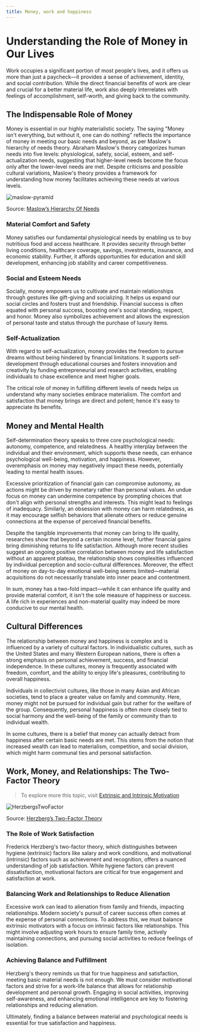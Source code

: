 ```yaml
---
title: Money, work and happiness
---
```


# Understanding the Role of Money in Our Lives

Work occupies a significant portion of most people's lives, and it offers us more than just a paycheck—it provides a sense of achievement, identity, and social contribution. While the direct financial benefits of work are clear and crucial for a better material life, work also deeply interrelates with feelings of accomplishment, self-worth, and giving back to the community.

## The Indispensable Role of Money

Money is essential in our highly materialistic society. The saying "Money isn't everything, but without it, one can do nothing" reflects the importance of money in meeting our basic needs and beyond, as per Maslow's hierarchy of needs theory. Abraham Maslow's theory categorizes human needs into five levels: physiological, safety, social, esteem, and self-actualization needs, suggesting that higher-level needs become the focus only after the lower-level needs are met. Despite criticisms and possible cultural variations, Maslow's theory provides a framework for understanding how money facilitates achieving these needs at various levels.

![maslow-pyramid](/img/other/psychology/maslow-pyramid.webp)

Source: [Maslow’s Hierarchy Of Needs](https://www.simplypsychology.org/maslow.html)

### Material Comfort and Safety

Money satisfies our fundamental physiological needs by enabling us to buy nutritious food and access healthcare. It provides security through better living conditions, healthcare coverage, savings, investments, insurance, and economic stability. Further, it affords opportunities for education and skill development, enhancing job stability and career competitiveness.

### Social and Esteem Needs

Socially, money empowers us to cultivate and maintain relationships through gestures like gift-giving and socializing. It helps us expand our social circles and fosters trust and friendship. Financial success is often equated with personal success, boosting one's social standing, respect, and honor. Money also symbolizes achievement and allows the expression of personal taste and status through the purchase of luxury items.

### Self-Actualization

With regard to self-actualization, money provides the freedom to pursue dreams without being hindered by financial limitations. It supports self-development through educational courses and fosters innovation and creativity by funding entrepreneurial and research activities, enabling individuals to chase excellence and meet higher goals.

The critical role of money in fulfilling different levels of needs helps us understand why many societies embrace materialism. The comfort and satisfaction that money brings are direct and potent; hence it's easy to appreciate its benefits.

## Money and Mental Health

Self-determination theory speaks to three core psychological needs: autonomy, competence, and relatedness. A healthy interplay between the individual and their environment, which supports these needs, can enhance psychological well-being, motivation, and happiness. However, overemphasis on money may negatively impact these needs, potentially leading to mental health issues.

Excessive prioritization of financial gain can compromise autonomy, as actions might be driven by monetary rather than personal values. An undue focus on money can undermine competence by prompting choices that don't align with personal strengths and interests. This might lead to feelings of inadequacy. Similarly, an obsession with money can harm relatedness, as it may encourage selfish behaviors that alienate others or reduce genuine connections at the expense of perceived financial benefits.

Despite the tangible improvements that money can bring to life quality, researches show that beyond a certain income level, further financial gains bring diminishing returns to life satisfaction. Although more recent studies suggest an ongoing positive correlation between money and life satisfaction without an apparent plateau, the relationship shows complexities influenced by individual perception and socio-cultural differences. Moreover, the effect of money on day-to-day emotional well-being seems limited—material acquisitions do not necessarily translate into inner peace and contentment.

In sum, money has a two-fold impact—while it can enhance life quality and provide material comfort, it isn't the sole measure of happiness or success. A life rich in experiences and non-material quality may indeed be more conducive to our mental health.

## Cultural Differences 

The relationship between money and happiness is complex and is influenced by a variety of cultural factors. In individualistic cultures, such as the United States and many Western European nations, there is often a strong emphasis on personal achievement, success, and financial independence. In these cultures, money is frequently associated with freedom, comfort, and the ability to enjoy life's pleasures, contributing to overall happiness.

Individuals in collectivist cultures, like those in many Asian and African societies, tend to place a greater value on family and community. Here, money might not be pursued for individual gain but rather for the welfare of the group. Consequently, personal happiness is often more closely tied to social harmony and the well-being of the family or community than to individual wealth.

In some cultures, there is a belief that money can actually detract from happiness after certain basic needs are met. This stems from the notion that increased wealth can lead to materialism, competition, and social division, which might harm communal ties and personal satisfaction.

## Work, Money, and Relationships: The Two-Factor Theory

> To explore more this topic, visit [Extrinsic and Intrinsic Motivation](/other/psychology/cognitive-psychology/extrinsic-intrinsic-motiviation/)

![HerzbergsTwoFactor](/img/other/psychology/cognitive/HerzbergsTwoFactor.jpg)

Source: [Herzberg’s Two-Factor Theory](https://courses.lumenlearning.com/wm-organizationalbehavior/chapter/herzbergs-two-factor-theory/)

### The Role of Work Satisfaction

Frederick Herzberg's two-factor theory, which distinguishes between hygiene (extrinsic) factors like salary and work conditions, and motivational (intrinsic) factors such as achievement and recognition, offers a nuanced understanding of job satisfaction. While hygiene factors can prevent dissatisfaction, motivational factors are critical for true engagement and satisfaction at work.

### Balancing Work and Relationships to Reduce Alienation

Excessive work can lead to alienation from family and friends, impacting relationships. Modern society's pursuit of career success often comes at the expense of personal connections. To address this, we must balance extrinsic motivators with a focus on intrinsic factors like relationships. This might involve adjusting work hours to ensure family time, actively maintaining connections, and pursuing social activities to reduce feelings of isolation.

### Achieving Balance and Fulfillment

Herzberg's theory reminds us that for true happiness and satisfaction, meeting basic material needs is not enough. We must consider motivational factors and strive for a work-life balance that allows for relationship development and personal growth. Engaging in social activities, improving self-awareness, and enhancing emotional intelligence are key to fostering relationships and reducing alienation.

Ultimately, finding a balance between material and psychological needs is essential for true satisfaction and happiness.

